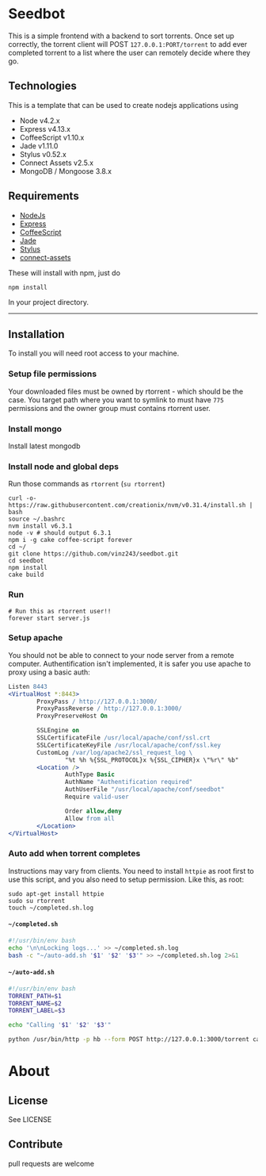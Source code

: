# Seedbot

This is a simple frontend with a backend to sort torrents. Once set up correctly, the torrent client will POST `127.0.0.1:PORT/torrent` to add ever completed torrent to a list where the user can remotely decide where they go.

## Technologies
This is a template that can be used to create nodejs applications using

* Node v4.2.x
* Express v4.13.x
* CoffeeScript v1.10.x
* Jade v1.11.0
* Stylus v0.52.x
* Connect Assets v2.5.x
* MongoDB / Mongoose 3.8.x

## Requirements

* [NodeJs](http://nodejs.org)
* [Express](http://expressjs.com)
* [CoffeeScript](http://coffeescript.org)
* [Jade](http://jade-lang.com/)
* [Stylus](http://learnboost.github.io/stylus/)
* [connect-assets](http://github.com/TrevorBurnham/connect-assets)

These will install with npm, just do

```
npm install
```

In your project directory.

---

## Installation

To install you will need root access to your machine.

### Setup file permissions

Your downloaded files must be owned by rtorrent - which should be the case.
You target path where you want to symlink to must have `775` permissions and the owner group must contains rtorrent user.

### Install mongo

Install latest mongodb


### Install node and global deps

Run those commands as `rtorrent` (`su rtorrent`)

```
curl -o- https://raw.githubusercontent.com/creationix/nvm/v0.31.4/install.sh | bash
source ~/.bashrc
nvm install v6.3.1
node -v # should output 6.3.1
npm i -g cake coffee-script forever
cd ~/
git clone https://github.com/vinz243/seedbot.git
cd seedbot
npm install
cake build
```

### Run

```
# Run this as rtorrent user!!
forever start server.js
```

### Setup apache

You should not be able to connect to your node server from a remote computer. 
Authentification isn't implemented, it is safer you use apache to proxy using a basic auth:

```apache
Listen 8443
<VirtualHost *:8443>
        ProxyPass / http://127.0.0.1:3000/
        ProxyPassReverse / http://127.0.0.1:3000/
        ProxyPreserveHost On

        SSLEngine on
        SSLCertificateFile /usr/local/apache/conf/ssl.crt
        SSLCertificateKeyFile /usr/local/apache/conf/ssl.key
        CustomLog /var/log/apache2/ssl_request_log \
                "%t %h %{SSL_PROTOCOL}x %{SSL_CIPHER}x \"%r\" %b"
        <Location />
                AuthType Basic
                AuthName "Authentification required"
                AuthUserFile "/usr/local/apache/conf/seedbot"
                Require valid-user

                Order allow,deny
                Allow from all
        </Location>
</VirtualHost>
```

### Auto add when torrent completes

Instructions may vary from clients. You need to install `httpie` as root first to use this script,
and you also need to setup permission. Like this, as root:

```
sudo apt-get install httpie
sudo su rtorrent
touch ~/completed.sh.log
```

#### `~/completed.sh`

```sh
#!/usr/bin/env bash
echo '\n\nLocking logs...' >> ~/completed.sh.log
bash -c "~/auto-add.sh '$1' '$2' '$3'" >> ~/completed.sh.log 2>&1
```

#### `~/auto-add.sh`

 ```sh
#!/usr/bin/env bash
TORRENT_PATH=$1
TORRENT_NAME=$2
TORRENT_LABEL=$3

echo "Calling '$1' '$2' '$3'"

python /usr/bin/http -p hb --form POST http://127.0.0.1:3000/torrent cache-control:no-cache content-type:application/x-www-form-urlencoded path="$TORRENT_PATH" hash="unknown" name="$TORRENT_NAME" < /dev/tty
```


# About
## License

See LICENSE

## Contribute

pull requests are welcome

